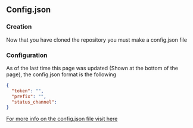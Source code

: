 ## Config.json
### Creation
Now that you have cloned the repository you must make a config.json file
### Configuration
As of the last time this page was updated (Shown at the bottom of the page),
the config.json format is the following

```json
{
  "token": "",
  "prefix": "",
  "status_channel":
}
```

[For more info on the config.json file visit here](https://antjlo.github.io/discord-github-bot/Reference/Config/)
